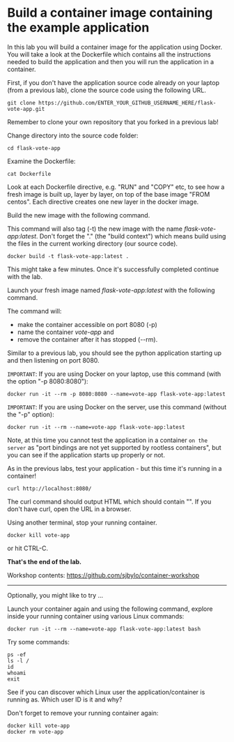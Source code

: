 # Build a container image containing the example application

In this lab you will build a container image for the application using Docker. You will take a look at the Dockerfile which contains 
all the instructions needed to build the application and then you will run the application in a container. 

First, if you don't have the application source code already on your laptop (from a previous lab),
clone the source code using the following URL.

```
git clone https://github.com/ENTER_YOUR_GITHUB_USERNAME_HERE/flask-vote-app.git
```
Remember to clone your own repository that you forked in a previous lab!

Change directory into the source code folder:

```
cd flask-vote-app
```

Examine the Dockerfile:

```
cat Dockerfile
```

Look at each Dockerfile directive, e.g. "RUN" and "COPY" etc, to see how a fresh image is built up, layer by layer, on top of the base image 
"FROM centos".  Each directive creates one new layer in the docker image. 

Build the new image with the following command.

This command will also tag (-t) the new image with the name _flask-vote-app:latest_.
Don't forget the "." (the "build context") which means build using the files in the current working directory (our source code). 

```
docker build -t flask-vote-app:latest .
```

This might take a few minutes. Once it's successfully completed continue with the lab.

Launch your fresh image named _flask-vote-app:latest_ with the following command. 

The command will:
- make the container accessible on port 8080 (-p)
- name the container _vote-app_ and 
- remove the container after it has stopped (--rm). 

Similar to a previous lab, you should see the python application starting up and then listening on port 8080.

`IMPORTANT`: If you are using Docker on your laptop, use this command (with the option "-p 8080:8080"):
```
docker run -it --rm -p 8080:8080 --name=vote-app flask-vote-app:latest
```

`IMPORTANT`: If you are using Docker on the server, use this command (without the "-p" option):
```
docker run -it --rm --name=vote-app flask-vote-app:latest
```

Note, at this time you cannot test the application in a container `on the server` as "port bindings are
not yet supported by rootless containers", but you can see if the application starts up properly or
not.

As in the previous labs, test your application - but this time it's running in a container!

```
curl http://localhost:8080/
```

The curl command should output HTML which should contain "<title>Favourite Linux distribution</title>". 
If you don't have curl, open the URL in a browser.

Using another terminal, stop your running container.

```
docker kill vote-app 
```
or hit CTRL-C.

**That's the end of the lab.**

Workshop contents: https://github.com/sjbylo/container-workshop

---
Optionally, you might like to try ...

Launch your container again and using the following command, explore inside your running container 
using various Linux commands:

```
docker run -it --rm --name=vote-app flask-vote-app:latest bash
```

Try some commands:

```
ps -ef
ls -l /
id
whoami
exit
```

See if you can discover which Linux user the application/container is running as.  Which user ID is it and why? 

Don't forget to remove your running container again:

```
docker kill vote-app 
docker rm vote-app 
```

